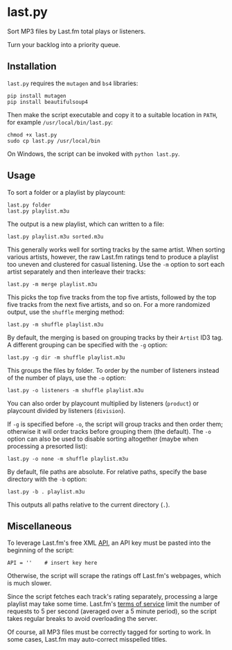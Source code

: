 last.py
=======

Sort MP3 files by Last.fm total plays or listeners.

Turn your backlog into a priority queue.

Installation
------------

`last.py` requires the `mutagen` and `bs4` libraries:

    pip install mutagen
    pip install beautifulsoup4

Then make the script executable and copy it to a suitable location in
`PATH`, for example `/usr/local/bin/last.py`:

    chmod +x last.py
    sudo cp last.py /usr/local/bin

On Windows, the script can be invoked with `python last.py`.

Usage
-----

To sort a folder or a playlist by playcount:

    last.py folder
    last.py playlist.m3u

The output is a new playlist, which can written to a file:

    last.py playlist.m3u sorted.m3u

This generally works well for sorting tracks by the same artist. When
sorting various artists, however, the raw Last.fm ratings tend to
produce a playlist too uneven and clustered for casual listening. Use
the `-m` option to sort each artist separately and then interleave
their tracks:

    last.py -m merge playlist.m3u

This picks the top five tracks from the top five artists, followed by
the top five tracks from the next five artists, and so on. For a more
randomized output, use the `shuffle` merging method:

    last.py -m shuffle playlist.m3u

By default, the merging is based on grouping tracks by their `Artist`
ID3 tag. A different grouping can be specified with the `-g` option:

    last.py -g dir -m shuffle playlist.m3u

This groups the files by folder. To order by the number of listeners
instead of the number of plays, use the `-o` option:

    last.py -o listeners -m shuffle playlist.m3u

You can also order by playcount multiplied by listeners (`product`) or
playcount divided by listeners (`division`).

If `-g` is specified before `-o`, the script will group tracks and
then order them; otherwise it will order tracks before grouping them
(the default). The `-o` option can also be used to disable sorting
altogether (maybe when processing a presorted list):

    last.py -o none -m shuffle playlist.m3u

By default, file paths are absolute. For relative paths, specify the
base directory with the `-b` option:

    last.py -b . playlist.m3u

This outputs all paths relative to the current directory (`.`).

Miscellaneous
-------------

To leverage Last.fm's free XML [API](http://www.last.fm/api), an API
key must be pasted into the beginning of the script:

    API = ''    # insert key here

Otherwise, the script will scrape the ratings off Last.fm's webpages,
which is much slower.

Since the script fetches each track's rating separately, processing a
large playlist may take some time. Last.fm's
[terms of service](http://www.last.fm/api/tos) limit the number of
requests to 5 per second (averaged over a 5 minute period), so the
script takes regular breaks to avoid overloading the server.

Of course, all MP3 files must be correctly tagged for sorting to work.
In some cases, Last.fm may auto-correct misspelled titles.
